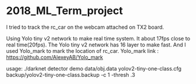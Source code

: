 # 2018_ML_Term_project

I tried to track the rc_car on the webcam attached on TX2 board.

Using Yolo tiny v2 network to make real time system.
It about 17fps close to real time(20fps).
The Yolo tiny v2 network has 16 layer to make fast.
And I used Yolo_mark to mark the location of rc_car.
Yolo_mark link : https://github.com/AlexeyAB/Yolo_mark

usage:
./darknet detector demo data/obj.data yolov2-tiny-one-class.cfg backup/yolov2-tiny-one-class.backup -c 1 -thresh .3
